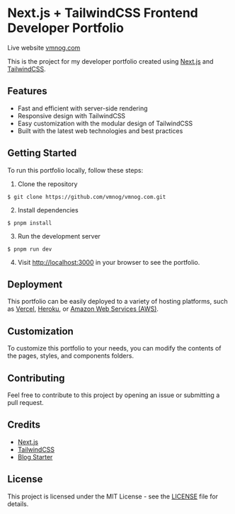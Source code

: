 # Next.js + TailwindCSS Frontend Developer Portfolio

Live website [vmnog.com](https://vmnog.com)

This is the project for my developer portfolio created using [Next.js](https://nextjs.org/) and [TailwindCSS](https://tailwindcss.com/).

## Features
- Fast and efficient with server-side rendering
- Responsive design with TailwindCSS
- Easy customization with the modular design of TailwindCSS
- Built with the latest web technologies and best practices

## Getting Started

To run this portfolio locally, follow these steps:

1. Clone the repository
```
$ git clone https://github.com/vmnog/vmnog.com.git
```

2. Install dependencies
```
$ pnpm install
```

3. Run the development server
```
$ pnpm run dev
```

4. Visit [http://localhost:3000](http://localhost:3000) in your browser to see the portfolio.

## Deployment

This portfolio can be easily deployed to a variety of hosting platforms, such as [Vercel](https://vercel.com/), [Heroku](https://heroku.com/), or [Amazon Web Services (AWS)](https://aws.amazon.com/).

## Customization

To customize this portfolio to your needs, you can modify the contents of the pages, styles, and components folders.

## Contributing

Feel free to contribute to this project by opening an issue or submitting a pull request.

## Credits

- [Next.js](https://nextjs.org/)
- [TailwindCSS](https://tailwindcss.com/)
- [Blog Starter](https://github.com/timlrx/tailwind-nextjs-starter-blog)

## License

This project is licensed under the MIT License - see the [LICENSE](LICENSE) file for details.
